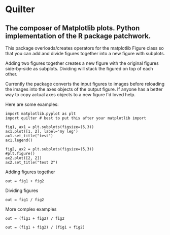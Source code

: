 # Quilter
## The composer of Matplotlib plots. Python implementation of the R package patchwork. 

This package overloads/creates operators for the matplotlib Figure class so that you can add and divide figures together into a new figure with subplots. 

Adding two figures together creates a new figure with the original figures side-by-side as subplots. Dividing will stack the figured on top of each other. 

Currently the package converts the input figures to images before reloading the images into the axes objects of the output figure. If anyone has a better way to copy actual axes objects to a new figure I'd loved help.

Here are some examples:

```
import matplotlib.pyplot as plt
import quilter # best to put this after your matplotlib import

fig1, ax1 = plt.subplots(figsize=(5,3))
ax1.plot([1, 2], label='my leg')
ax1.set_title("test")
ax1.legend()

fig2, ax2 = plt.subplots(figsize=(5,3))
#plt.figure()
ax2.plot([2, 2])
ax2.set_title("test 2")
```

Adding figures together
```
out = fig1 + fig2
```

Dividing figures
```
out = fig1 / fig2
```

More complex examples
```
out = (fig1 + fig2) / fig2

out = (fig1 + fig2) / (fig1 + fig2)
```
